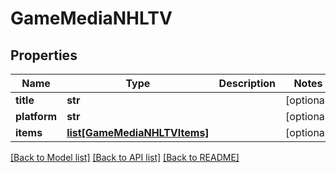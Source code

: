 # GameMediaNHLTV

## Properties
Name | Type | Description | Notes
------------ | ------------- | ------------- | -------------
**title** | **str** |  | [optional] 
**platform** | **str** |  | [optional] 
**items** | [**list[GameMediaNHLTVItems]**](GameMediaNHLTVItems.md) |  | [optional] 

[[Back to Model list]](../README.md#documentation-for-models) [[Back to API list]](../README.md#documentation-for-api-endpoints) [[Back to README]](../README.md)


